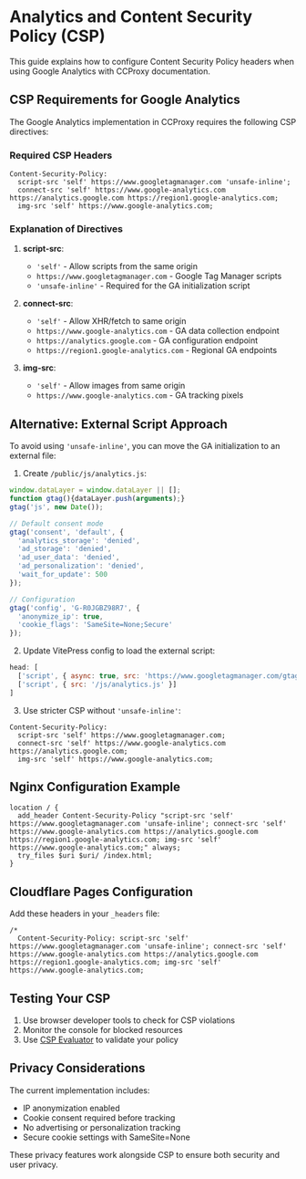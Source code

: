 # Analytics and Content Security Policy (CSP)

This guide explains how to configure Content Security Policy headers when using Google Analytics with CCProxy documentation.

## CSP Requirements for Google Analytics

The Google Analytics implementation in CCProxy requires the following CSP directives:

### Required CSP Headers

```http
Content-Security-Policy: 
  script-src 'self' https://www.googletagmanager.com 'unsafe-inline';
  connect-src 'self' https://www.google-analytics.com https://analytics.google.com https://region1.google-analytics.com;
  img-src 'self' https://www.google-analytics.com;
```

### Explanation of Directives

1. **script-src**:
   - `'self'` - Allow scripts from the same origin
   - `https://www.googletagmanager.com` - Google Tag Manager scripts
   - `'unsafe-inline'` - Required for the GA initialization script

2. **connect-src**:
   - `'self'` - Allow XHR/fetch to same origin
   - `https://www.google-analytics.com` - GA data collection endpoint
   - `https://analytics.google.com` - GA configuration endpoint
   - `https://region1.google-analytics.com` - Regional GA endpoints

3. **img-src**:
   - `'self'` - Allow images from same origin
   - `https://www.google-analytics.com` - GA tracking pixels

## Alternative: External Script Approach

To avoid using `'unsafe-inline'`, you can move the GA initialization to an external file:

1. Create `/public/js/analytics.js`:
```javascript
window.dataLayer = window.dataLayer || [];
function gtag(){dataLayer.push(arguments);}
gtag('js', new Date());

// Default consent mode
gtag('consent', 'default', {
  'analytics_storage': 'denied',
  'ad_storage': 'denied',
  'ad_user_data': 'denied',
  'ad_personalization': 'denied',
  'wait_for_update': 500
});

// Configuration
gtag('config', 'G-R0JGBZ98R7', {
  'anonymize_ip': true,
  'cookie_flags': 'SameSite=None;Secure'
});
```

2. Update VitePress config to load the external script:
```javascript
head: [
  ['script', { async: true, src: 'https://www.googletagmanager.com/gtag/js?id=G-R0JGBZ98R7' }],
  ['script', { src: '/js/analytics.js' }]
]
```

3. Use stricter CSP without `'unsafe-inline'`:
```http
Content-Security-Policy: 
  script-src 'self' https://www.googletagmanager.com;
  connect-src 'self' https://www.google-analytics.com https://analytics.google.com;
  img-src 'self' https://www.google-analytics.com;
```

## Nginx Configuration Example

```nginx
location / {
  add_header Content-Security-Policy "script-src 'self' https://www.googletagmanager.com 'unsafe-inline'; connect-src 'self' https://www.google-analytics.com https://analytics.google.com https://region1.google-analytics.com; img-src 'self' https://www.google-analytics.com;" always;
  try_files $uri $uri/ /index.html;
}
```

## Cloudflare Pages Configuration

Add these headers in your `_headers` file:

```
/*
  Content-Security-Policy: script-src 'self' https://www.googletagmanager.com 'unsafe-inline'; connect-src 'self' https://www.google-analytics.com https://analytics.google.com https://region1.google-analytics.com; img-src 'self' https://www.google-analytics.com;
```

## Testing Your CSP

1. Use browser developer tools to check for CSP violations
2. Monitor the console for blocked resources
3. Use [CSP Evaluator](https://csp-evaluator.withgoogle.com/) to validate your policy

## Privacy Considerations

The current implementation includes:
- IP anonymization enabled
- Cookie consent required before tracking
- No advertising or personalization tracking
- Secure cookie settings with SameSite=None

These privacy features work alongside CSP to ensure both security and user privacy.